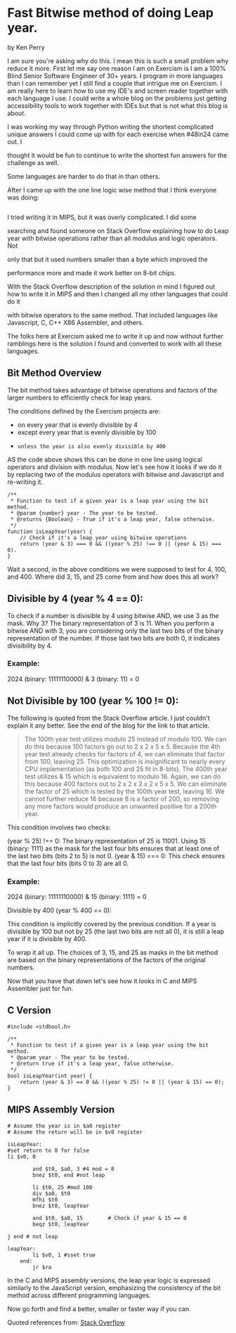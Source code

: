 # Fast Bitwise method of doing Leap year.

by Ken Perry

I am sure you're asking why do this.  I mean this is such a small problem why
reduce it more.  First let me say one reason I am on Exercism is I am a 100%
Blind Senior Software Engineer of 30+ years.  I program in more languages than
I can remember yet I still find a couple that intrigue me on Exercism.  I am
really here to learn how to use my IDE's and screen reader together with each
language I use.  I could write a whole blog on the problems just getting
accessibility tools to work together with IDEs but that is not what this blog
is about. 

I was working my way through Python writing the shortest complicated unique
answers I could come up with for each exercise when #48in24 came out.  I

thought it would be fun to continue to write the shortest fun answers for the challenge as well.

Some languages are harder to do that in than others. 

After I came up with the one line logic wise method that I think everyone was
doing:

``` Return ((year % 4) == 0 and ((year%100) !=0 or (year %400 ) ==0)){

```

I tried writing it in MIPS, but it was overly complicated.  I did some

searching and found someone on Stack Overflow explaining how to do Leap year
with bitwise operations rather than all modulus and logic operators.  Not

only that but it used numbers smaller than a byte which improved the

performance more and made it work better on 8-bit chips.  

With the Stack Overflow description of the solution in mind I figured out how
to write it in MIPS and then I changed all my other languages that could do it

with bitwise operators to the same method.  That included languages like
Javascript, C, C++ X86 Assembler, and others.

The folks here at Exercism asked me to write it up and now without further
ramblings here is the solution I found and converted to work with all these
languages.

## Bit Method Overview

The bit method takes advantage of bitwise operations and factors of the larger
numbers to efficiently check for leap years.

The conditions defined by the Exercism projects are:

- on every year that is evenly divisible by 4
-   except every year that is evenly divisible by 100
-     unless the year is also evenly divisible by 400

AS the code above shows this can be done in one line using logical operators
and division with modulus.  Now let's see how it looks if we do it by
replacing two of the modulus operators with bitwise and Javascript and
re-writing it.

```
/**
 * Function to test if a given year is a leap year using the bit method.
 * @param {number} year - The year to be tested.
 * @returns {Boolean} - True if it's a leap year, false otherwise.
 */
function isLeapYear(year) {
    // Check if it's a leap year using bitwise operations
    return (year & 3) === 0 && ((year % 25) !== 0 || (year & 15) === 0).
}
   ```
   
Wait a second, in the above conditions we were supposed to test for 4, 100,
and 400.  Where did 3, 15, and 25 come from and how does this all work?

## Divisible by 4 (year % 4 == 0):

To check if a number is divisible by 4 using bitwise AND, we use 3 as the
mask. Why 3? The binary representation of 3 is 11. When you perform a bitwise
AND with 3, you are considering only the last two bits of the binary
representation of the number. If those last two bits are both 0, it indicates
divisibility by 4.

### Example:
2024 (binary: 11111110000) & 3 (binary: 11) = 0

## Not Divisible by 100 (year % 100 != 0):

The following is quoted from the Stack Overflow article.  I just couldn't explain it any better.  See the end of the blog for the link to that article.

>The 100th year test utilizes modulo 25 instead of modulo 100. We can do this because 100 factors go out to 2 x 2 x 5 x 5. Because the 4th year test already checks for factors of 4, we can eliminate that factor from 100, leaving 25. This optimization is insignificant to nearly every CPU implementation (as both 100 and 25 fit in 8-bits).
>The 400th year test utilizes & 15 which is equivalent to modulo 16. Again, we can do this because 400 factors out to 2 x 2 x 2 x 2 x 5 x 5. We can eliminate the factor of 25 which is tested by the 100th year test, leaving 16. We cannot further reduce 16 because 8 is a factor of 200, so removing any more factors would produce an unwanted positive for a 200th year.


This condition involves two checks:

(year % 25) !== 0: The binary representation of 25 is 11001. Using 15 (binary: 1111) as the mask for the last four bits ensures that at least one of the last two bits (bits 2 to 5) is not 0.
(year & 15) === 0: This check ensures that the last four bits (bits 0 to 3) are all 0.

### Example:

2024 (binary: 11111110000) & 15 (binary: 1111) = 0

Divisible by 400 (year % 400 == 0):

This condition is implicitly covered by the previous condition. If a year is
divisible by 100 but not by 25 (the last two bits are not all 0), it is still
a leap year if it is divisible by 400. 

To wrap it all up. The choices of 3, 15, and
25 as masks in the bit method are based on the binary representations of the
factors of the original numbers.

Now that you have that down let's see how it looks in C and MIPS Assembler just for fun.

## C Version

```
#include <stdbool.h>

/**
 * Function to test if a given year is a leap year using the bit method.
 * @param year - The year to be tested.
 * @return true if it's a leap year, false otherwise.
 */
bool isLeapYear(int year) {
    return (year & 3) == 0 && ((year % 25) != 0 || (year & 15) == 0);
}
```

## MIPS Assembly Version

```
# Assume the year is in $a0 register
# Assume the return will be in $v0 register 

isLeapYear:
#set return to 0 for false
li $v0, 0

        and $t0, $a0, 3 #4 mod = 0
        bnez $t0, end #not leap
        
        li $t0, 25 #mod 100
        div $a0, $t0
        mfhi $t0
        bnez $t0, leapYear

        and $t0, $a0, 15        # Check if year & 15 == 0
        beqz $t0, leapYear

j end # not leap

leapYear:
        li $v0, 1 #sset true
    end:
        jr $ra
```

In the C and MIPS assembly versions, the leap year logic is expressed
similarly to the JavaScript version, emphasizing the consistency of the bit
method across different programming languages.


Now go forth and find a better, smaller or faster way if you can.  


Quoted references from:
[Stack Overflow](https://stackoverflow.com/questions/3220163/how-to-find-leap-year-programmatically-in-c/11595914#11595914)
